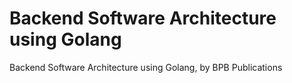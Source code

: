 # Backend Software Architecture using Golang
 Backend Software Architecture using Golang, by BPB Publications
